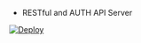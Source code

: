 * RESTful and AUTH API Server

[![Deploy](https://www.herokucdn.com/deploy/button.svg)](https://heroku.com/deploy?template=https://github.com/rexfng/restful-auth-api)
